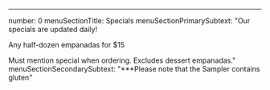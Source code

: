 ---
number: 0
menuSectionTitle: Specials
menuSectionPrimarySubtext: "Our specials are updated daily! 

Any half-dozen empanadas for $15   

Must mention special when ordering. Excludes dessert empanadas."
menuSectionSecondarySubtext: "***Please note that the Sampler contains gluten"